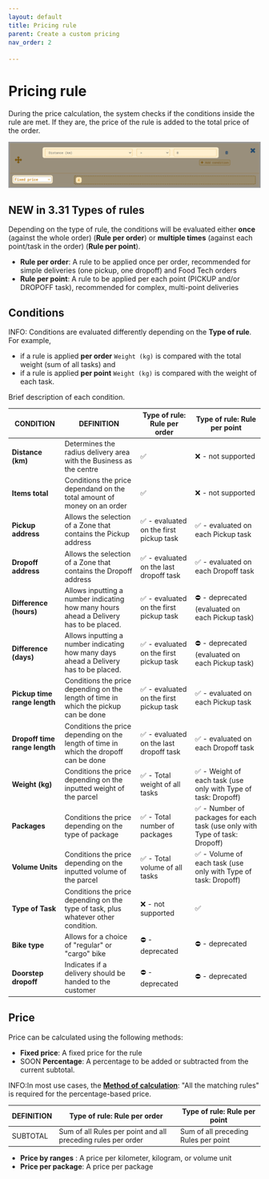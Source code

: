 ```yaml
---
layout: default
title: Pricing rule
parent: Create a custom pricing
nav_order: 2

---
```


# Pricing rule

During the price calculation, the system checks if the conditions inside the rule are met. If they are, the price of the rule is added to the total price of the order.

<span class="zoomable">![image1](/assets/images/pricingPricingRule.png)</span>

## <span class="badge badge-info">NEW in 3.31</span> Types of rules

Depending on the type of rule, the conditions will be evaluated either **once** (against the whole order) (**Rule per order**) or **multiple times** (against each point/task in the order) (**Rule per point**).

- **Rule per order**: A rule to be applied once per order, recommended for simple deliveries (one pickup, one dropoff) and Food Tech orders
- **Rule per point**: A rule to be applied per each point (PICKUP and/or DROPOFF task), recommended for complex, multi-point deliveries

## Conditions

<span class="badge badge-info">INFO:</span> Conditions are evaluated differently depending on the **Type of rule**. For example,

- if a rule is applied **per order** `Weight (kg)` is compared with the total weight (sum of all tasks) and
- if a rule is applied **per point** `Weight (kg)` is compared with the weight of each task.

Brief description of each condition.

| CONDITION                  | DEFINITION                                                                             | Type of rule: Rule per order | Type of rule: Rule per point |
| ----------------------       |----------------------------------------------------------------------------------------|-------------------------------------------------------------------------------|-------------------------------------------------------------------------------|
| **Distance (km)**          | Determines the radius delivery area with the Business as the centre                    | ✅                                                                             | ❌ - not supported                                                             |
| **Items total**            | Conditions the price dependand on the total amount of money on an order                | ✅                                                                             | ❌ - not supported                                                             |
| **Pickup address**         | Allows the selection of a Zone that contains the Pickup address                        | ✅ - evaluated on the first pickup task                                        | ✅ - evaluated on each Pickup task                                             |
| **Dropoff address**        | Allows the selection of a Zone that contains the Dropoff address                       | ✅ - evaluated on the last dropoff task                                        | ✅ - evaluated on each Dropoff task                                            |
| **Difference (hours)**     | Allows inputting a number indicating how many hours ahead a Delivery has to be placed. | ✅ - evaluated on the first pickup task                                        | ⛔️ - deprecated (evaluated on each Pickup task)                               |
| **Difference (days)**      | Allows inputting a number indicating how many days ahead a Delivery has to be placed.  | ✅ - evaluated on the first pickup task                                        | ⛔️ - deprecated (evaluated on each Pickup task)                               |
| **Pickup time range length** | Conditions the price depending on the length of time in which the pickup can be done   | ✅ - evaluated on the first pickup task                                        | ✅ - evaluated on each Pickup task                                             |
| **Dropoff time range length**| Conditions the price depending on the length of time in which the dropoff can be done  | ✅ - evaluated on the last dropoff task                                        | ✅ - evaluated on each Dropoff task                                            |
| **Weight (kg)**            | Conditions the price depending on the inputted weight of the parcel                    | ✅ - Total weight of all tasks                                                 | ✅ - Weight of each task (use only with Type of task: Dropoff)                 |
| **Packages**               | Conditions the price depending on the type of package                                  | ✅ - Total number of packages                                                  | ✅ - Number of packages for each task (use only with Type of task: Dropoff)    |
| **Volume Units**           | Conditions the price depending on the inputted volume of the parcel                    | ✅ - Total volume of all tasks                                                 | ✅ - Volume of each task (use only with Type of task: Dropoff)                 |
| **Type of Task**           | Conditions the price depending on the type of task, plus whatever other condition.     | ❌ - not supported                                                             | ✅                                                                             |
| **Bike type**              | Allows for a choice of "regular" or "cargo" bike                                       | ⛔️ - deprecated                                                               | ⛔️ - deprecated                                                               |
| **Doorstep dropoff**       | Indicates if a delivery should be handed to the customer                               | ⛔️ - deprecated                                                               | ⛔️ - deprecated                                                               |

## Price

Price can be calculated using the following methods:

- **Fixed price**: A fixed price for the rule
- <span class="badge badge-info">SOON</span> **Percentage**: A percentage to be added or subtracted from the current subtotal. 

<span class="badge badge-info">INFO:</span>In most use cases, the **[Method of calculation](/en/admin/pricing_method_of_calculation)**: "All the matching rules" is required for the percentage-based price.

| DEFINITION | Type of rule: Rule per order                                 | Type of rule: Rule per point         |
|------------|--------------------------------------------------------------|--------------------------------------|
| SUBTOTAL| Sum of all Rules per point and all preceding rules per order | Sum of all preceding Rules per point |


- **Price by ranges** : A price per kilometer, kilogram, or volume unit
- **Price per package**: A price per package
